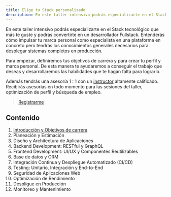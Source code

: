 ```yaml
---
title: Elige tu Stack personalizado
description: En este taller intensivo podrás especializarte en el Stack tecnológico que más te guste y podrás convertirte en un desarrollador Fullstack. Entenderás cómo impulsar tu marca personal como especialista en una plataforma en concreto pero tendrás los conocimientos generales necesarios para desplegar sistemas completos en producción.
---
```


En este taller intensivo podrás especializarte en el Stack tecnológico que más te guste y podrás convertirte en un desarrollador Fullstack. Entenderás cómo impulsar tu marca personal como especialista en una plataforma en concreto pero tendrás los conocimientos generales necesarios para desplegar sistemas completos en producción.

Para empezar, definiremos tus objetivos de carrera y para crear tu perfil y marca personal. De esta manera te ayudaremos a conseguir el trabajo que deseas y desarrollaremos las habilidades que te hagan falta para lograrlo.

Además tendrás una asesoría 1 : 1 con un [instructor](https://jesusdmedinac.com/about/) altamente calificado. Recibirás asesorías en todo momento para las sesiones del taller, optimización de perfil y búsqueda de empleo.

> [Registrarme](https://tally.so/r/3lA8G5)

## Contenido

1. [Introducción y Objetivos de carrera](/roadmap/stack-personalizado/1)
2. Planeación y Estimación
3. Diseño y Architectura de Aplicaciones
4. Backend Development: RESTful y GraphQL
5. Frontend Development: UI/UX y Componentes Reutilizables
6. Base de datos y ORM
7. Integración Continua y Despliegue Automatizado (CI/CD)
8. Testing: Unitario, Integración y End-to-End
9. Seguridad de Aplicaciones Web
10. Optimización de Rendimiento
11. Despligue en Producción
12. Monitoreo y Mantenimiento